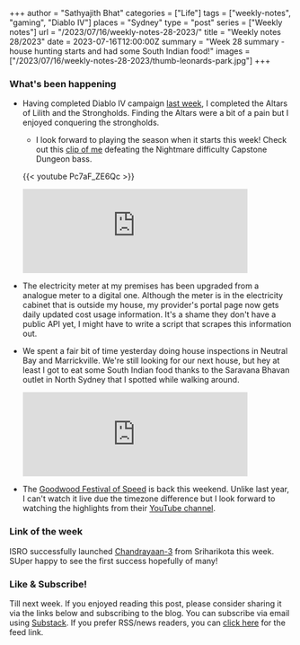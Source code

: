 +++
author = "Sathyajith Bhat"
categories = ["Life"]
tags = ["weekly-notes",  "gaming", "Diablo IV"]
places = "Sydney"
type = "post"
series = ["Weekly notes"]
url = "/2023/07/16/weekly-notes-28-2023/"
title = "Weekly notes 28/2023"
date = 2023-07-16T12:00:00Z
summary = "Week 28 summary - house hunting starts and had some South Indian food!"
images = ["/2023/07/16/weekly-notes-28-2023/thumb-leonards-park.jpg"]
+++

### What's been happening

* Having completed Diablo IV campaign [last week](/2023/07/09/weekly-notes-27-2023/), I completed the Altars of Lilith and the Strongholds. Finding the Altars were a bit of a pain but I enjoyed conquering the strongholds. 
    * I look forward to playing the season when it starts this week! Check out this [clip of me](https://www.youtube.com/watch?v=Pc7aF_ZE6Qc) defeating the Nightmare difficulty Capstone Dungeon bass.

    {{< youtube Pc7aF_ZE6Qc >}}

    <iframe src="https://mastodon.social/@Sathyabhat/110718481197168374/embed" class="mastodon-embed" style="max-width: 100%; border: 0" width="400" allowfullscreen="allowfullscreen"></iframe><script src="https://mastodon.social/embed.js" async="async"></script>

* The electricity meter at my premises has been upgraded from a analogue meter to a digital one. Although the meter is in the electricity cabinet that is outside my house, my provider's portal page now gets daily updated cost usage information. It's a shame they don't have a public API yet, I might have to write a script that scrapes this information out. 
* We spent a fair bit of time yesterday doing house inspections in Neutral Bay and Marrickville. We're still looking for our next house, but hey at least I got to eat some South Indian food thanks to the Saravana Bhavan outlet in North Sydney that I spotted while walking around. 

    <iframe title="Pixelfed Post Embed" src="https://pxl.mx/p/sathyabhat/586077932804700818/embed?caption=true&likes=false&layout=full" class="pixelfed__embed" style="max-width: 100%; border: 0" width="400" allowfullscreen="allowfullscreen"></iframe><script async defer src="https://pxl.mx/embed.js"></script>

* The [Goodwood Festival of Speed](https://www.goodwood.com/tags/?t=FOS%202023&p=1) is back this weekend. Unlike last year, I can't watch it live due the timezone difference but I look forward to watching the highlights from their [YouTube channel](https://www.youtube.com/@GoodwoodRR). 

### Link of the week

ISRO successfully launched [Chandrayaan-3](https://www.space.com/india-launches-chandrayaan-3-moon-landing-mission) from Sriharikota this week. SUper happy to see the first success hopefully of many!

### Like & Subscribe!

Till next week. If you enjoyed reading this post, please consider sharing it via the links below and subscribing to the blog. You can subscribe via email using [Substack](https://sathyabhat.substack.com/). If you prefer RSS/news readers, you can [click here](https://sathyabh.at/index.xml) for the feed link.
